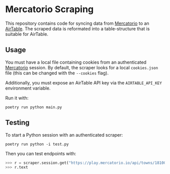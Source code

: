 # Mercatorio Scraping

This repository contains code for syncing data from [Mercatorio] to an [AirTable].
The scraped data is reformated into a table-structure that is suitable for AirTable.

## Usage

You must have a local file containing cookies from an authenticated [Mercatorio] session.
By default, the scraper looks for a local `cookies.json` file (this can be changed with the `--cookies` flag).

Additionally, you must expose an AirTable API key via the `AIRTABLE_API_KEY` environment variable.

Run it with:

```shell
poetry run python main.py
```

## Testing

To start a Python session with an authenticated scraper:

```shell
poetry run python -i test.py
```

Then you can test endpoints with:

```python
>>> r = scraper.session.get("https://play.mercatorio.io/api/towns/181001062/marketdata")
>>> r.text
```

[AirTable]: https://airtable.com/
[Mercatorio]: https://mercatorio.io